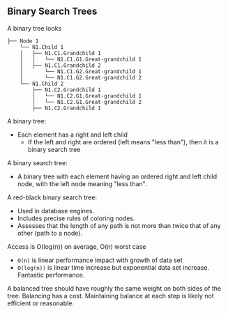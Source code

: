 ## Binary Search Trees

A binary tree looks 

```tree
├── Node 1
    └── N1.Child 1
    │   ├── N1.C1.Grandchild 1
    │   │   └── N1.C1.G1.Great-grandchild 1
    │   ├── N1.C1.Grandchild 2
    │       └── N1.C1.G2.Great-grandchild 1
    │       └── N1.C1.G2.Great-grandchild 2
    └── N1.Child 2
        ├── N1.C2.Grandchild 1
        │   └── N1.C2.G1.Great-grandchild 1
        │   └── N1.C2.G1.Great-grandchild 2
        ├── N1.C2.Grandchild 1
```
A binary tree:
- Each element has a right and left child
    - If the left and right are ordered (left means "less than"), then it is a binary search tree

A binary search tree:
- A binary tree with each element having an ordered right and left child node, with the left node meaning "less than".

A red-black binary search tree:
- Used in database engines.
- Includes precise rules of coloring nodes.
- Assesses that the length of any path is not more than twice that of 
  any other (path to a node).

Access is O(log(n)) on average, O(n) worst case
- `O(n)` is linear performance impact with growth of data set
- `O(log(n))` is linear time increase but exponential data set increase. Fantastic performance.

A balanced tree should have roughly the same weight on both sides of the tree.
Balancing has a cost.  Maintaining balance at each step is likely not efficient 
or reasonable.  